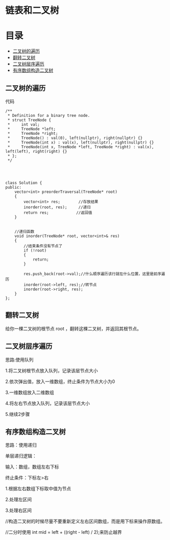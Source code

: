 

# 链表和二叉树
# 目录


- [二叉树的遍历](##二叉树的遍历)
- [翻转二叉树](##翻转二叉树)
- [二叉树层序遍历](##二叉树层序遍历)
- [有序数组构造二叉树](#有序数组构造二叉树)






















## 二叉树的遍历


代码
```
/**
 * Definition for a binary tree node.
 * struct TreeNode {
 *     int val;
 *     TreeNode *left;
 *     TreeNode *right;
 *     TreeNode() : val(0), left(nullptr), right(nullptr) {}
 *     TreeNode(int x) : val(x), left(nullptr), right(nullptr) {}
 *     TreeNode(int x, TreeNode *left, TreeNode *right) : val(x), left(left), right(right) {}
 * };
 */




class Solution {
public:
    vector<int> preorderTraversal(TreeNode* root)
    {
        vector<int> res;        //存放结果
        inorder(root, res);     //递归
        return res;            //返回值
    }


    //递归函数
    void inorder(TreeNode* root, vector<int>& res) 
    {
        //结束条件没有节点了
        if (!root)
        {
            return;
        }
    
        res.push_back(root->val);//什么顺序遍历该行就在什么位置，这里是前序遍历
        inorder(root->left, res);//转节点
        inorder(root->right, res);
    }
};
```


## 翻转二叉树


给你一棵二叉树的根节点 root ，翻转这棵二叉树，并返回其根节点。




## 二叉树层序遍历


思路:使用队列


1.将二叉树根节点放入队列，记录该层节点大小


2.依次弹出值，放入一维数组，终止条件为节点大小为0


3.一维数组放入二维数组


4.将左右节点放入队列，记录该层节点大小


5.继续2步骤




## 有序数组构造二叉树


思路：使用递归


单层递归逻辑：


输入：数组，数组左右下标


终止条件：下标左>右


1.根据左右数组下标取中值为节点


2.处理左区间


3.处理右区间


//构造二叉树的时候尽量不要重新定义左右区间数组，而是用下标来操作原数组。


//二分时使用 int mid = left + ((right - left) / 2);来防止越界
<!--stackedit_data:
eyJoaXN0b3J5IjpbMjA2ODQ4OTMyNV19
-->